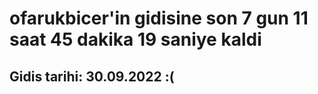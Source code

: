# ofarukbicer'in gidisine son 7 gun 11 saat 45 dakika 19 saniye kaldi

## Gidis tarihi: 30.09.2022 :(